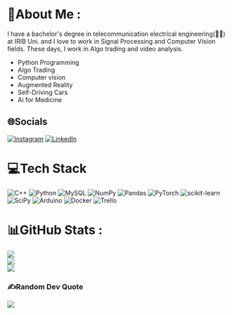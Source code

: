 # 💫About Me :
I have a bachelor's degree in telecommunication electrical engineering(👨‍🎓) at IRIB Uni. and I love to work in Signal Processing and Computer Vision fields. 
These days, I work in Algo trading and video analysis.

+ Python Programming
+ Algo Trading
+ Computer vision
+ Augmented Reality
+ Self-Driving Cars
+ Ai for Medicine


## 🌐Socials
[![Instagram](https://img.shields.io/badge/Instagram-%23E4405F.svg?logo=Instagram&logoColor=white)](https://instagram.com/reza.tz1999) [![LinkedIn](https://img.shields.io/badge/LinkedIn-%230077B5.svg?logo=linkedin&logoColor=white)](https://linkedin.com/in/rezatz) 

# 💻Tech Stack
![C++](https://img.shields.io/badge/c++-%2300599C.svg?style=for-the-badge&logo=c%2B%2B&logoColor=white) ![Python](https://img.shields.io/badge/python-3670A0?style=for-the-badge&logo=python&logoColor=ffdd54) ![MySQL](https://img.shields.io/badge/mysql-%2300f.svg?style=for-the-badge&logo=mysql&logoColor=white) ![NumPy](https://img.shields.io/badge/numpy-%23013243.svg?style=for-the-badge&logo=numpy&logoColor=white) ![Pandas](https://img.shields.io/badge/pandas-%23150458.svg?style=for-the-badge&logo=pandas&logoColor=white) ![PyTorch](https://img.shields.io/badge/PyTorch-%23EE4C2C.svg?style=for-the-badge&logo=PyTorch&logoColor=white) ![scikit-learn](https://img.shields.io/badge/scikit--learn-%23F7931E.svg?style=for-the-badge&logo=scikit-learn&logoColor=white) ![SciPy](https://img.shields.io/badge/SciPy-%230C55A5.svg?style=for-the-badge&logo=scipy&logoColor=%white) ![Arduino](https://img.shields.io/badge/-Arduino-00979D?style=for-the-badge&logo=Arduino&logoColor=white) ![Docker](https://img.shields.io/badge/docker-%230db7ed.svg?style=for-the-badge&logo=docker&logoColor=white) ![Trello](https://img.shields.io/badge/Trello-%23026AA7.svg?style=for-the-badge&logo=Trello&logoColor=white)
# 📊GitHub Stats :
![](https://github-readme-stats.vercel.app/api?username=mertz1999&theme=tokyonight&hide_border=false&include_all_commits=true&count_private=false)<br/>
![](https://github-readme-streak-stats.herokuapp.com/?user=mertz1999&theme=tokyonight&hide_border=false)<br/>
![](https://github-readme-stats.vercel.app/api/top-langs/?username=mertz1999&theme=tokyonight&hide_border=false&include_all_commits=true&count_private=false&layout=compact)

### ✍️Random Dev Quote
![](https://quotes-github-readme.vercel.app/api?type=horizontal&theme=tokyonight)

